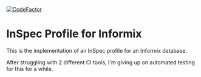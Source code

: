 [![CodeFactor](https://www.codefactor.io/repository/github/spokeywheeler/inspec-informix/badge/master)](https://www.codefactor.io/repository/github/spokeywheeler/inspec-informix/overview/master)

# InSpec Profile for Informix

This is the implementation of an InSpec profile for an Informix database.

After struggling with 2 different CI tools, I'm giving up on automated testing for this for a while.
